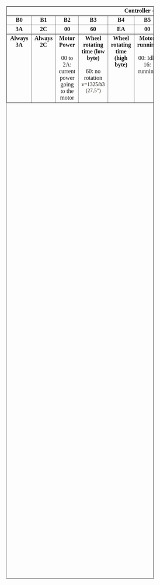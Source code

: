 <table style="text-align: left; width: 80%; height: 40%; margin-left: auto; margin-right: auto; font-family: Calibri;" border="1" cellpadding="2" cellspacing="0">
  <tbody>
    <tr style="font-weight: bold;" align="center">
      <td colspan="12" rowspan="1" style="vertical-align: top;">Controller -&gt; Display<br>
      </td>
    </tr>
    <tr style="font-weight: bold;">
      <td style="vertical-align: top; text-align: center;">B0</td>
      <td style="vertical-align: top; text-align: center;">B1<br>
      </td>
      <td style="vertical-align: top; text-align: center;">B2<br>
      </td>
      <td style="vertical-align: top; text-align: center;">B3<br>
      </td>
      <td style="vertical-align: top; text-align: center;">B4<br>
      </td>
      <td style="vertical-align: top; text-align: center;">B5<br>
      </td>
      <td style="vertical-align: top; text-align: center;">B6<br>
      </td>
      <td style="vertical-align: top; text-align: center;">B7<br>
      </td>
      <td style="vertical-align: top; text-align: center;">B8<br>
      </td>
      <td style="vertical-align: top; text-align: center;">B9<br>
      </td>
    </tr>
    <tr style="font-weight: bold;">
      <td style="vertical-align: top; text-align: center;">3A<br>
      </td>
      <td style="vertical-align: top; text-align: center;">2C<br>
      </td>
      <td style="vertical-align: top; text-align: center;">00<br>
      </td>
      <td style="vertical-align: top; text-align: center;">60<br>
      </td>
      <td style="vertical-align: top; text-align: center;">EA<br>
      </td>
      <td style="vertical-align: top; text-align: center;">00<br>
      </td>
      <td style="vertical-align: top; text-align: center;">76<br>
      </td>
      <td style="vertical-align: top; text-align: center;">01<br>
      </td>
      <td style="vertical-align: top; text-align: center;">0D<br>
      </td>
      <td style="vertical-align: top; text-align: center;">0A<br>
      </td>
    </tr>
    <tr>
      <td style="vertical-align: top; text-align: center;"><span style="font-weight: bold;">Always 3A</span><br>
      </td>
      <td style="vertical-align: top; text-align: center;"><span style="font-weight: bold;">Always 2C</span><br>
      </td>
      <td style="vertical-align: top; text-align: center;"><span style="font-weight: bold;">Motor Power<br>
      <br>
      </span>00 to 2A:<br>
current power going to the motor<br>
      </td>
      <td style="vertical-align: top; text-align: center;"><span style="font-weight: bold;">Wheel rotating time</span> <span style="font-weight: bold;">(low byte)</span><br>
      <br>
60: no rotation<br>
      <span style="color: rgb(20, 20, 20); font-family: Georgia,&quot;Times New Roman&quot;,Times,serif; font-size: 14.6667px; font-style: normal; font-weight: 400; letter-spacing: normal; orphans: 2; text-align: left; text-indent: 0px; text-transform: none; white-space: normal; widows: 2; word-spacing: 0px; background-color: rgb(255, 255, 252); display: inline ! important; float: none;">v=1325/b3 (27,5")</span><br>
      </td>
      <td style="vertical-align: top; text-align: center;"><span style="font-weight: bold;">Wheel rotating time </span><span style="font-weight: bold;">(high byte)</span></td>
      <td style="vertical-align: top; text-align: center; font-weight: bold;"><span style="font-weight: bold;">Motor running<br>
      <br>
      </span><span style="font-weight: normal;">00: Idle</span><br style="font-weight: normal;">
      <span style="font-weight: normal;">16: running</span><br>
      </td>
      <td style="vertical-align: top; text-align: center;"><span style="font-weight: bold;">Checksum<br>
      </span>&nbsp;(B1+B2+B3+B4+B5) mod 256</td>
      <td style="vertical-align: top; text-align: center;"><span style="font-weight: bold;">Wheel rotating<br>
      </span><br>
00: no rotation<br>
01: rotating 6Km/h<br>
+- 0,8Km/h<br>
      </td>
      <td style="vertical-align: top; text-align: center;"><span style="font-weight: bold;">Always 0D</span><br>
      <br>
(CR)<br>
      </td>
      <td style="vertical-align: top; text-align: center;"><span style="font-weight: bold;">Always 0A</span><br>
      <br>
(LF)<br>
      </td>
    </tr>
  </tbody>
</table>